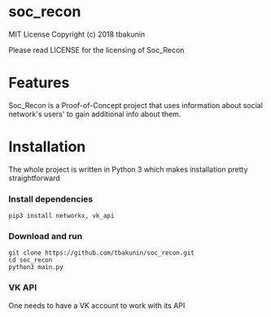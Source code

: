 # soc_recon
MIT License Copyright (c) 2018 tbakunin

Please read LICENSE for the licensing of Soc_Recon

# Features
Soc_Recon is a Proof-of-Concept project that uses information about social network's users' to gain additional info about them.

# Installation
The whole project is written in Python 3 which makes installation pretty straightforward
### Install dependencies
```pip3 install networkx, vk_api```
### Download and run
```
git clone https://github.com/tbakunin/soc_recon.git
cd soc_recon
python3 main.py
```
### VK API
One needs to have a VK account to work with its API
